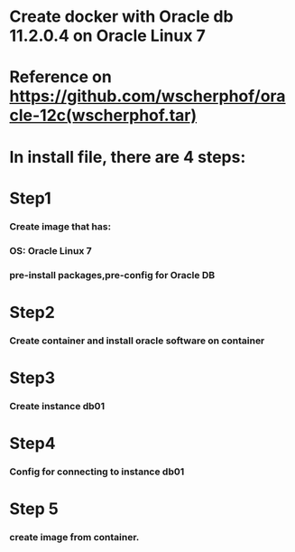 # Create docker with Oracle db 11.2.0.4 on Oracle Linux 7 
# Reference on https://github.com/wscherphof/oracle-12c(wscherphof.tar)

#  In install file, there are 4 steps:
# Step1
  ### Create image that has:
  ### OS: Oracle Linux 7
  ### pre-install packages,pre-config for Oracle DB

# Step2
  ### Create container and install oracle software on container

# Step3
  ### Create instance db01

# Step4
  ### Config for connecting to instance db01
  
# Step 5
### create image from container.
